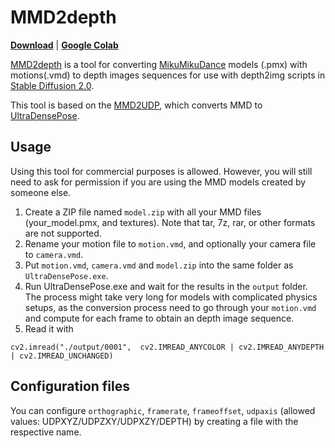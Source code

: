 # MMD2depth
**[Download](https://github.com/KurisuMakise004/MMD2depth/raw/main/MMD2UDP_win.7z)** |
**[Google Colab](https://colab.research.google.com/github/KurisuMakise004/MMD2depth/blob/main/COLAB.ipynb)**

[MMD2depth](https://github.com/KurisuMakise004/MMD2depth) is a tool for converting [MikuMikuDance](https://sites.google.com/view/vpvp) models (.pmx) with motions(.vmd) to depth images sequences for use with depth2img scripts in [Stable Diffusion 2.0](https://github.com/KurisuMakise004/stablediffusion).

This tool is based on the [MMD2UDP](https://github.com/KurisuMakise004/MMD2UDP), which converts MMD to [UltraDensePose](https://github.com/transpchan/transpchan.github.io/blob/57efe17cdce35cf2c49c8d11ebd9bac108d1ac59/live3d/CoNR.pdf). 


## Usage

Using this tool for commercial purposes is allowed. However, you will still need to ask for permission if you are using the MMD models created by someone else.

1. Create a ZIP file named `model.zip` with all your MMD files (your_model.pmx, and textures). Note that tar, 7z, rar, or other formats are not supported.
2. Rename your motion file to `motion.vmd`, and optionally your camera file to `camera.vmd`.
3. Put `motion.vmd`, `camera.vmd` and `model.zip` into the same folder as `UltraDensePose.exe`.
4. Run UltraDensePose.exe and wait for the results in the `output` folder. The process might take very long for models with complicated physics setups, as the conversion process need to go through your `motion.vmd` and compute for each frame to obtain an depth image sequence.
5. Read it with 
```
cv2.imread("./output/0001",  cv2.IMREAD_ANYCOLOR | cv2.IMREAD_ANYDEPTH | cv2.IMREAD_UNCHANGED)
```

## Configuration files

You can configure `orthographic`, `framerate`, `frameoffset`, `udpaxis` (allowed values: UDPXYZ/UDPZXY/UDPXZY/DEPTH) by creating a file with the respective name.
